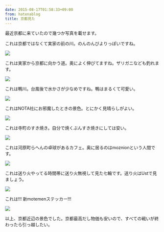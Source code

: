 ```yaml
---
date: 2015-08-17T01:58:33+09:00
from: hatenablog
title: 京都見た
---
```

最近京都に来ていたので幾つか写真を載せます。

これは京都ではなくて実家の前の川。のんのんびよりっぽいですね。

![](https://pbs.twimg.com/media/CMR3az2UAAEuL9D.jpg:large)

これは実家から京都に向かう道。奥によく伸びてますね。ザリガニなども釣れます。

![](https://pbs.twimg.com/media/CMbJWBHUYAAWsFr.jpg:large)

これは鴨川。台風後で水かさが少なめですね。鴨はまるくて可愛い。

![](https://pbs.twimg.com/media/CMbadSOUsAA4wZ4.jpg:large)

これはNOTA社にお邪魔したときの景色。とにかく見晴らしがよい。

![](https://pbs.twimg.com/media/CMGTo2QVEAgZfh9.jpg:large)

これは寺町のすき焼き。自分で焼くぶんすき焼きにしては安い。

![](https://pbs.twimg.com/media/CMcKEp_UEAAqNWu.jpg:large)

これは河原町らへんの卓球があるカフェ。奥に居るのはmoznionという人間です。

![](https://pbs.twimg.com/media/CMcp6iFUEAArqds.jpg:large)

これは送り火やってる時間帯に送り火無視して見た七輪です。送り火はUstで見ましょう。

![](https://pbs.twimg.com/media/CMhza6qUcAE4hUs.jpg:large)

これは!!! 新motemenステッカー!!!

![](https://pbs.twimg.com/media/CMggwhpUsAI0nap.jpg:large)

以上、京都近辺の景色でした。京都最高だし物価も安いので、すべての戦いが終わったら引っ越したい。

